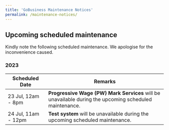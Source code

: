 ```yaml
---
title: 'GoBusiness Maintenance Notices'
permalink: /maintenance-notices/
---
```


## Upcoming scheduled maintenance

Kindly note the following scheduled maintenance. We apologise for the inconvenience caused.

### 2023

| **Scheduled Date** | **Remarks** |
| ------  |------------------|
| 23 Jul, 12am - 8pm | **Progressive Wage (PW) Mark Services** will be unavailable during the upcoming scheduled maintenance. |
| 24 Jul, 11am - 12pm | **Test system** will be unavailable during the upcoming scheduled maintenance. |


<script src="/jquery/jquery.min.js"></script>
<script src="/jquery/resize-tables.js"></script>
